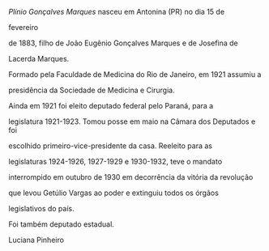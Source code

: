 

*Plínio Gonçalves Marques* nasceu em Antonina (PR) no dia 15 de

fevereiro



de 1883, filho de João Eugênio Gonçalves Marques e de Josefina de

Lacerda Marques.



Formado pela Faculdade de Medicina do Rio de Janeiro, em 1921 assumiu a

presidência da Sociedade de Medicina e Cirurgia.



Ainda em 1921 foi eleito deputado federal pelo Paraná, para a

legislatura 1921-1923. Tomou posse em maio na Câmara dos Deputados e foi

escolhido primeiro-vice-presidente da casa. Reeleito para as

legislaturas 1924-1926, 1927-1929 e 1930-1932, teve o mandato

interrompido em outubro de 1930 em decorrência da vitória da revolução

que levou Getúlio Vargas ao poder e extinguiu todos os órgãos

legislativos do país.



Foi também deputado estadual.



Luciana Pinheiro




